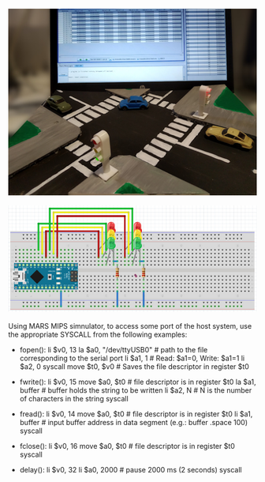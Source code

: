 ![image](crossing.jpg)<br />
<br />
![image](fritzing.jpg)<br />
<br />
Using MARS MIPS simnulator, to access some port of the host system, use the appropriate SYSCALL from the following examples:<br />

- fopen():
  li	$v0, 13
	la	$a0, "/dev/ttyUSB0"		# path to the file corresponding to the serial port
	li	$a1, 1				        # Read: $a1=0, Write: $a1=1
	li	$a2, 0
	syscall
	move	$t0, $v0			      # Saves the file descriptor in register $t0

- fwrite():
  li	$v0, 15
	move	$a0, $t0		        # file descriptor is in register $t0
	la	$a1, buffer		        # buffer holds the string to be written
	li	$a2, N		            # N is the number of characters in the string
	syscall

- fread():
  li	$v0, 14
	move	$a0, $t0		        # file descriptor is in register $t0
	li	$a1, buffer		        # input buffer address in data segment (e.g.: buffer .space 100)
	syscall

- fclose():
  li	$v0, 16
	move	$a0, $t0		        # file descriptor is in register $t0
	syscall

- delay():
  li	$v0, 32
	li	$a0, 2000	            # pause 2000 ms (2 seconds)
	syscall
